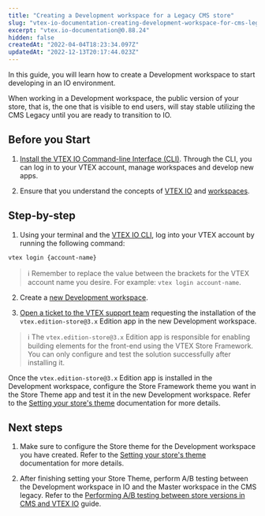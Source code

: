 ```yaml
---
title: "Creating a Development workspace for a Legacy CMS store"
slug: "vtex-io-documentation-creating-development-workspace-for-cms-legacy"
excerpt: "vtex.io-documentation@0.88.24"
hidden: false
createdAt: "2022-04-04T18:23:34.097Z"
updatedAt: "2022-12-13T20:17:44.023Z"
---
```

In this guide, you will learn how to create a Development workspace to start developing in an IO environment.

When working in a Development workspace, the public version of your store, that is, the one that is visible to end users, will stay stable utilizing the CMS Legacy until you are ready to transition to IO.

## Before you Start

1. [Install the VTEX IO Command-line Interface (CLI)](https://developers.vtex.com/vtex-developer-docs/docs/vtex-io-documentation-vtex-io-cli-installation-and-command-reference). Through the CLI, you can log in to your VTEX account, manage workspaces and develop new apps.

2. Ensure that you understand the concepts of [VTEX IO](https://developers.vtex.com/vtex-developer-docs/docs/vtex-io-documentation-what-is-vtex-io) and [workspaces](https://developers.vtex.com/vtex-developer-docs/docs/vtex-io-documentation-workspace).

## Step-by-step

1. Using your terminal and the [VTEX IO CLI](https://developers.vtex.com/vtex-developer-docs/docs/vtex-io-documentation-vtex-io-cli-installation-and-command-reference), log into your VTEX account by running the following command:

```sh
vtex login {account-name}
```

> ℹ️ Remember to replace the value between the brackets for the VTEX account name you desire. For example: `vtex login account-name`.

2. Create a [new Development workspace](https://developers.vtex.com/vtex-developer-docs/docs/vtex-io-documentation-creating-a-development-workspace).

3. [Open a ticket to the VTEX support team](https://help-tickets.vtex.com/smartlink/sso/login/zendesk?_ga=2.222513819.1487123273.1647865109-1001456323.1619912759) requesting the installation of the `vtex.edition-store@3.x` Edition app in the new Development workspace.

> ℹ️ The `vtex.edition-store@3.x` Edition app is responsible for enabling building elements for the front-end using the VTEX Store Framework. You can only configure and test the solution successfully after installing it.

Once the `vtex.edition-store@3.x` Edition app is installed in the Development workspace, configure the Store Framework theme you want in the Store Theme app and test it in the new Development workspace. Refer to the [Setting your store's theme](https://developers.vtex.com/vtex-developer-docs/docs/vtex-io-documentation-3-settingyourstoretheme) documentation for more details.

## Next steps

1. Make sure to configure the Store theme for the Development workspace you have created. Refer to the [Setting your store's theme](https://developers.vtex.com/vtex-developer-docs/docs/vtex-io-documentation-3-settingyourstoretheme) documentation for more details.

2. After finishing setting your Store Theme, perform A/B testing between the Development workspace in IO and the Master workspace in the CMS legacy. Refer to the [Performing A/B testing between store versions in CMS and VTEX IO](https://developers.vtex.com/vtex-developer-docs/docs/vtex-io-documentation-performing-ab-testing-between-legacy-and-io) guide.
